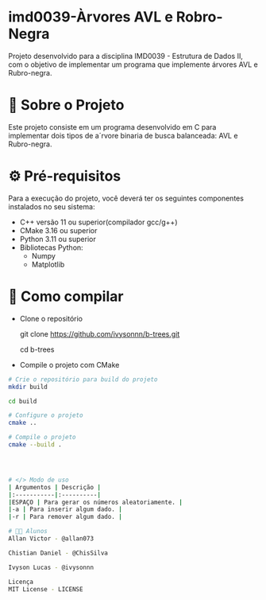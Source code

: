 # imd0039-Àrvores AVL e Robro-Negra
Projeto desenvolvido para a disciplina IMD0039 - Estrutura de Dados II, com o objetivo de implementar um programa que implemente árvores AVL e Rubro-negra.

# 📖 Sobre o Projeto
Este projeto consiste em um programa desenvolvido em C para implementar dois tipos de a´rvore binaria de busca balanceada: AVL e Rubro-negra.

# ⚙️ Pré-requisitos
Para a execução do projeto, você deverá ter os seguintes componentes instalados no seu sistema:

- C++ versão 11 ou superior(compilador gcc/g++)
- CMake 3.16 ou superior
- Python 3.11 ou superior
- Bibliotecas Python:
   - Numpy
   - Matplotlib

# 🚀 Como compilar
- Clone o repositório

    git clone https://github.com/ivysonnn/b-trees.git 
    
    cd b-trees
- Compile o projeto com CMake

```bash
# Crie o repositório para build do projeto
mkdir build

cd build

# Configure o projeto
cmake ..

# Compile o projeto
cmake --build .




# </> Modo de uso
| Argumentos | Descrição |
|:-----------|:----------|
|ESPAÇO	| Para gerar os números aleatoriamente. |
|-a | Para inserir algum dado. |
|-r | Para remover algum dado. |

# 👨‍💻 Alunos
Allan Victor - @allan073

Chistian Daniel - @ChisSilva

Ivyson Lucas - @ivysonnn

Licença
MIT License - LICENSE
